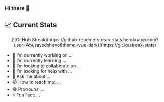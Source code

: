 ### Hi there 👋

## :chart_with_upwards_trend: Current Stats

<p align="center">
[![GitHub Streak](https://github-readme-streak-stats.herokuapp.com?user=Abusayedshuvo&theme=vue-dark)](https://git.io/streak-stats)
</p>

- 🔭 I’m currently working on ...
- 🌱 I’m currently learning ...
- 👯 I’m looking to collaborate on ...
- 🤔 I’m looking for help with ...
- 💬 Ask me about ...
- 📫 How to reach me: ...
- 😄 Pronouns: ...
- ⚡ Fun fact: ...
